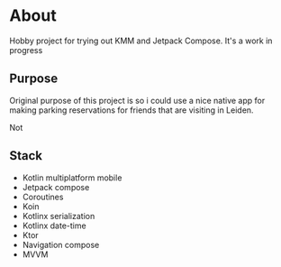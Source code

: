 # About
Hobby project for trying out KMM and Jetpack Compose. It's a work in progress

## Purpose
Original purpose of this project is so i could use a nice native app for making parking reservations for friends that are visiting in Leiden. 

Not
## Stack
- Kotlin multiplatform mobile
- Jetpack compose
- Coroutines
- Koin
- Kotlinx serialization
- Kotlinx date-time 
- Ktor 
- Navigation compose
- MVVM

